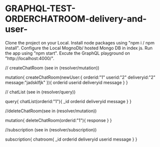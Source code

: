 # GRAPHQL-TEST-ORDERCHATROOM-delivery-and-user-
Clone the project on your Local.
Install node packages using "npm i / npm install".
Configure the Local MognoDb/ hosted Mongo DB in index js.
Run the app using "npm start".
Excute the GraphQL playground on "http://localhost:4000/".

// createChatRoom (see in (resolver/mutation))

mutation{
  createChatRoom(newUser:{
    orderid:"1"
    userid:"2"
    deliveryid:"2"
    message:"jadsklfjk"
  }){
    orderid
    userid
    deliveryid
    message
  }
}

// chatList (see in (resolver/query))

query{
  chatList(orderid:"1"){
    _id
    orderid
    deliveryid
    message
  }
}

//deleteChatRoom(see in (resolver/mutation))

mutation{
  deleteChatRoom(orderid:"1"){
    response
  }
}

//subscription (see in (resolver/subscription))

subscription{
  chatroom{
    _id
    orderid
    deliveryid
    userid
    message
  }
}
